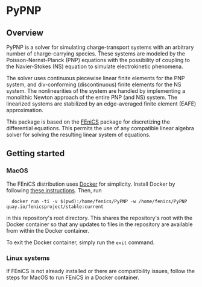# PyPNP

## Overview

PyPNP is a solver for simulating charge-transport systems with an arbitrary number of charge-carrying species.
These systems are modeled by the Poisson-Nernst-Planck (PNP) equations with the possibility of coupling to the Navier-Stokes (NS) equation to simulate electrokinetic phenomena.

The solver uses continuous piecewise linear finite elements for the PNP system, and div-conforming (discontinuous) finite elements for the NS system.
The nonlinearities of the system are handled by implementing a monolithic Newton approach of the entire PNP (and NS) system.
The linearized systems are stabilized by an edge-averaged finite element (EAFE) approximation.

This package is based on the [FEniCS](https://fenicsproject.org/) package for discretizing the differential equations.
This permits the use of any compatible linear algebra solver for solving the resulting linear system of equations.


## Getting started

### MacOS

The FEniCS distribution uses [Docker](https://www.docker.com/) for simplicity.
Install Docker by following [these instructions](https://docs.docker.com/docker-for-mac/install/).
Then, run
```
  docker run -ti -v $(pwd):/home/fenics/PyPNP -w /home/fenics/PyPNP quay.io/fenicsproject/stable:current
```
in this repository's root directory.
This shares the repository's root with the Docker container so that any updates to files in the repository are available from within the Docker container.

To exit the Docker container, simply run the `exit` command.

### Linux systems

If FEniCS is not already installed or there are compatibility issues, follow the steps for MacOS to run FEniCS in a Docker container.
